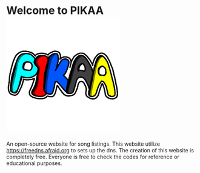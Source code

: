 # Welcome to PIKAA <img src="/media/pikaa.png" alt="PIKAA logo" style="width: 300px;">
An open-source website for song listings.
This website utilize <https://freedns.afraid.org> to sets up the dns. 
The creation of this website is completely free. Everyone is free to check the codes for reference or educational purposes. 
